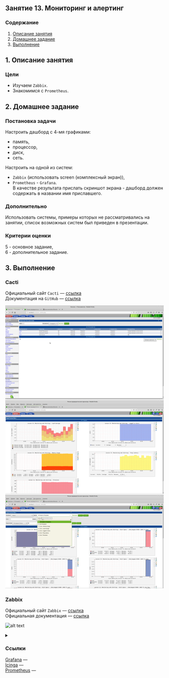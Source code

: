 ## Занятие 13. Мониторинг и алертинг
### Содержание
1. [Описание занятия](#description)  
2. [Домашнее задание](#homework)  
3. [Выполнение](#exec)  

## 1. Описание занятия <a name="description"></a>
### Цели
- Изучаем `Zabbix`.
- Знакомимся с `Prometheus`.  

## 2. Домашнее задание  <a name="homework"></a>
### Постановка задачи
Настроить дашборд с 4-мя графиками:  
- память,  
- процессор,  
- диск,  
- сеть.

Настроить на одной из систем:  
- `Zabbix` (использовать screen (комплексный экран)),  
- `Prometheus` - `Grafana`.  
В качестве результата прислать скриншот экрана - дашборд должен содержать в названии имя приславшего.  

### Дополнительно
Использовать системы, примеры которых не рассматривались на занятии, список возможных систем был приведен в презентации.  

### Критерии оценки  
5 - основное задание,  
6 - дополнительное задание.  


## 3. Выполнение <a name="exec"></a>  
### Cacti
Официальный сайт `Cacti` — [ссылка](https://www.cacti.net/)  
Документация на `GitHub` — [ссылка](https://github.com/cacti/documentation)

![Настройка пользователей](screenshots/Cacti-01.png "Настройка пользователей")​
![Графики](screenshots/Cacti-02.png "Графики")​
![Графики](screenshots/Cacti-03.png "Графики")​


### Zabbix
Официальный сайт `Zabbix` — [ссылка](https://www.zabbix.com/ru/)  
Официальная документация — [ссылка](https://www.zabbix.com/documentation/current/ru/manual)  

![alt text](screenshots/ "Настройка пользователей")​




<details>
    <summary></summary>



</details>

### Ссылки

[Grafana](https://grafana.com/) —  
[Icinga](https://icinga.com/products/user-experience/) —  
[Prometheus](https://prometheus.io/) —  

